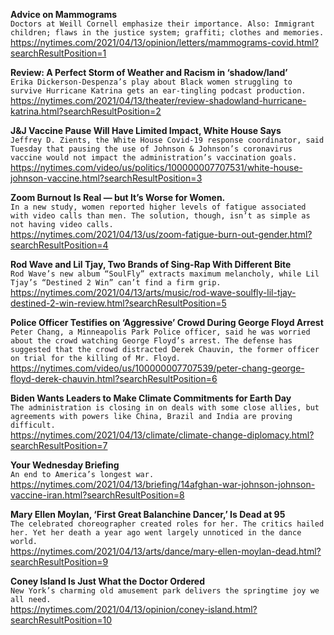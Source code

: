 **Advice on Mammograms**\
`Doctors at Weill Cornell emphasize their importance. Also: Immigrant children; flaws in the justice system; graffiti; clothes and memories.`\
https://nytimes.com/2021/04/13/opinion/letters/mammograms-covid.html?searchResultPosition=1

**Review: A Perfect Storm of Weather and Racism in ‘shadow/land’**\
`Erika Dickerson-Despenza’s play about Black women struggling to survive Hurricane Katrina gets an ear-tingling podcast production.`\
https://nytimes.com/2021/04/13/theater/review-shadowland-hurricane-katrina.html?searchResultPosition=2

**J&J Vaccine Pause Will Have Limited Impact, White House Says**\
`Jeffrey D. Zients, the White House Covid-19 response coordinator, said Tuesday that pausing the use of Johnson & Johnson’s coronavirus vaccine would not impact the administration’s vaccination goals.`\
https://nytimes.com/video/us/politics/100000007707531/white-house-johnson-vaccine.html?searchResultPosition=3

**Zoom Burnout Is Real — but It’s Worse for Women.**\
`In a new study, women reported higher levels of fatigue associated with video calls than men. The solution, though, isn’t as simple as not having video calls.`\
https://nytimes.com/2021/04/13/us/zoom-fatigue-burn-out-gender.html?searchResultPosition=4

**Rod Wave and Lil Tjay, Two Brands of Sing-Rap With Different Bite**\
`Rod Wave’s new album “SoulFly” extracts maximum melancholy, while Lil Tjay’s “Destined 2 Win” can’t find a firm grip.`\
https://nytimes.com/2021/04/13/arts/music/rod-wave-soulfly-lil-tjay-destined-2-win-review.html?searchResultPosition=5

**Police Officer Testifies on ‘Aggressive’ Crowd During George Floyd Arrest**\
`Peter Chang, a Minneapolis Park Police officer, said he was worried about the crowd watching George Floyd’s arrest. The defense has suggested that the crowd distracted Derek Chauvin, the former officer on trial for the killing of Mr. Floyd.`\
https://nytimes.com/video/us/100000007707539/peter-chang-george-floyd-derek-chauvin.html?searchResultPosition=6

**Biden Wants Leaders to Make Climate Commitments for Earth Day**\
`The administration is closing in on deals with some close allies, but agreements with powers like China, Brazil and India are proving difficult.`\
https://nytimes.com/2021/04/13/climate/climate-change-diplomacy.html?searchResultPosition=7

**Your Wednesday Briefing**\
`An end to America’s longest war.`\
https://nytimes.com/2021/04/13/briefing/14afghan-war-johnson-johnson-vaccine-iran.html?searchResultPosition=8

**Mary Ellen Moylan, ‘First Great Balanchine Dancer,’ Is Dead at 95**\
`The celebrated choreographer created roles for her. The critics hailed her. Yet her death a year ago went largely unnoticed in the dance world.`\
https://nytimes.com/2021/04/13/arts/dance/mary-ellen-moylan-dead.html?searchResultPosition=9

**Coney Island Is Just What the Doctor Ordered**\
`New York’s charming old amusement park delivers the springtime joy we all need.`\
https://nytimes.com/2021/04/13/opinion/coney-island.html?searchResultPosition=10


